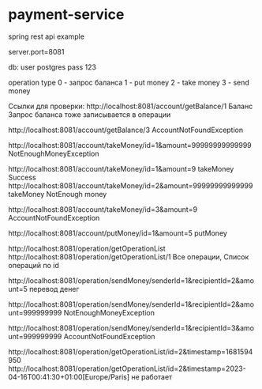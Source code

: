 # payment-service
spring rest api example

server.port=8081

db:
user postgres
pass 123

operation type
0 - запрос баланса
1 - put money
2 - take money
3 - send money


Ссылки для проверки:
http://localhost:8081/account/getBalance/1
Баланс
Запрос баланса тоже записывается в операции

http://localhost:8081/account/getBalance/3
AccountNotFoundException

http://localhost:8081/account/takeMoney/id=1&amount=99999999999999
NotEnoughMoneyException

http://localhost:8081/account/takeMoney/id=1&amount=9
takeMoney Success
http://localhost:8081/account/takeMoney/id=2&amount=99999999999999
takeMoney NotEnough money

http://localhost:8081/account/takeMoney/id=3&amount=9
AccountNotFoundException

http://localhost:8081/account/putMoney/id=1&amount=5
putMoney

http://localhost:8081/operation/getOperationList
http://localhost:8081/operation/getOperationList/1
Все операции, Список операций по id

http://localhost:8081/operation/sendMoney/senderId=1&recipientId=2&amount=5
перевод денег

http://localhost:8081/operation/sendMoney/senderId=1&recipientId=2&amount=999999999
NotEnoughMoneyException

http://localhost:8081/operation/sendMoney/senderId=1&recipientId=3&amount=999999999
AccountNotFoundException

http://localhost:8081/operation/getOperationList/id=2&timestamp=1681594950
http://localhost:8081/operation/getOperationList/id=2&timestamp=2023-04-16T00:41:30+01:00[Europe/Paris]
 не работает


